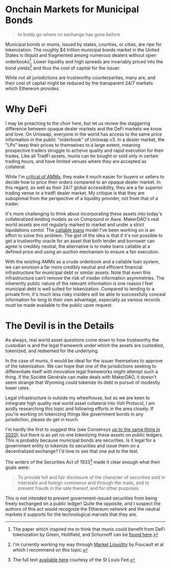 <!-- Google tag (gtag.js) -->
<script async src="https://www.googletagmanager.com/gtag/js?id=G-6FD3E90TCT"></script>
<script>
  window.dataLayer = window.dataLayer || [];
  function gtag(){dataLayer.push(arguments);}
  gtag('js', new Date());

  gtag('config', 'G-6FD3E90TCT');
</script>

# Onchain Markets for Municipal Bonds
> to boldy go where no exchange has gone before

Municipal bonds or munis, issued by states, counties, or cities, are ripe for tokenization. The roughly $4 trillion municipal bonds market in the United States is illiquid and fragmented among numerous dealers without open orderbooks[^1]. Lower liquidity and high spreads are invariably priced into the bond yields[^2] and thus the cost of capital for the issuer.

While not all jurisdictions are trustworthy counterparties, many are, and their cost of capital might be reduced by the transparent 24/7 markets which Ethereum provides.

# Why DeFi

I may be preaching to the choir here, but let us review the staggering difference between opaque dealer markets and the DeFi markets we know and love. On Uniswap, everyone in the world has access to the same price information in the public "orderbook" of Uniswap v3. In a dealer market, the "LPs" keep their prices to themselves to a large extent, meaning prospective traders struggle to acheive quality and rapid execution for their trades. Like all TradFi assets, munis can be bought or sold only in certain trading hours, and have limited venues where they are accepted as collateral.

While I'm [critical of AMMs](liquidityauction.md), they make it much easier for buyers or sellers to decide how to price their orders compared to an opaque dealer market. In this regard, as well as their 24/7 global accessibility, they are a far superior trading venue to a tradfi dealer market. My critique is that they are suboptimal from the perspective of a liquidity provider, not from that of a trader.

It's more challenging to think about incorporating these assets into today's collateralized lending models as on Compound or Aave. MakerDAO's real world assets are not regularly marked to market and under a strict liquidations contol. The [callable loans](pcl.md) model I've been working on is an effort to solve this problem. The gist of the idea is that if it's not possible to get a trustworthy oracle for an asset that both lender and borrower can agree is credibly neutral, the alternative is to make loans callable at a defined price and using an auction mechanism to ensure a fair execution.

With the existing AMMs as a crude orderbook and a callable loan system, we can envision a far more credibly neutral and efficient financial infrastructure for municipal debt or similar assets. Note that even this infrastructure can't remove the risk of insider information asymmetries. The inherently public nature of the relevant information is one reason I feel municipal debt is well suited for tokenization. Compared to lending to a private firm, it's much less risky insiders will be able to successfully conceal information for long to their own advantage, especially as various records must be made available to the public upon request.

# The Devil is in the Details

As always, real world asset questions come down to how trustworthy the custodian is and the legal framework under which the assets are custodied, tokenized, and redeemed for the underlying.

In the case of munis, it would be ideal for the issuer themselves to approve of the tokenization. We can hope that one of the jurisdictions seeking to differentiate itself with innovative legal frameworks might attempt such a thing. If the Société Générale can make deals with MakerDAO, it doesn't seem strange that Wyoming could tokenize its debt in pursuit of modestly lower rates.

Legal infrastructure is outside my wheelhouse, but as we are keen to intregrate high quality real world asset collateral into Volt Protocol, I am avidly researching this topic and following efforts in the area closely. If you're working on tokenizing things like government bonds in any jurisdiction, please do get in touch.

I'm hardly the first to suggest this (see Consensys [up to the same thing in 2020](https://www.ledgerinsights.com/municipal-bonds-blockchain-tokenization-consensys-broker-acquisition/)), but there is as yet no one tokenizing these assets on public ledgers. This is probably because municipal bonds are securities. Is it legal for a government entity to tokenize its securities and issue them on a decentralized exchange? I'd love to see that one put to the test. 


The writers of the Securities Act of 1933[^3] made it clear enough what their goals were:

>To provide full and fair disclosure of the character of securities sold in interstate and foreign commerce and through the mails, and to prevent frauds in the sale thereof, and for other purposes.

This is not intended to prevent government-issued securities from being freely exchanged on a public ledger! Quite the opposite, and I suspect the authors of this act would recognize the Ethereum network and the neutral markets it supports for the technological marvels that they are.

[^1]: The paper which inspired me to think that munis could benefit from DeFi tokenization by Green, Hollifield, and Schurnoff can be [found here](https://papers.ssrn.com/sol3/papers.cfm?abstract_id=668847).

[^2]: I'm currently working my way through [Market Liquidity](https://thierryfoucault.com/book-new/) by Foucault et al which I recommend on this topic.

[^3]: The full text [available here](https://fraser.stlouisfed.org/title/securities-act-1933-5878) courtesy of the St Louis Fed.

<script src="https://utteranc.es/client.js"
        repo="OneTrueKirk/onetruekirk.github.io"
        issue-term="pathname"
        label="comment"
        theme="github-light"
        crossorigin="anonymous"
        async>
</script>